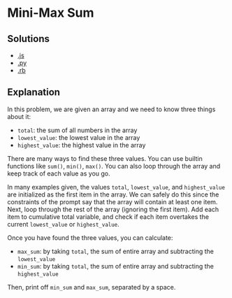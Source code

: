 # Mini-Max Sum

## Solutions

- [.js](mini_max_sum.js)
- [.py](mini_max_sum.py)
- [.rb](mini_max_sum.rb)

## Explanation
In this problem, we are given an array and we need to know three things about it:

* `total`: the sum of all numbers in the array
* `lowest_value`: the lowest value in the array
* `highest_value`: the highest value in the array

There are many ways to find these three values. You can use builtin functions like `sum()`, `min()`, `max()`. You can also loop through the array and keep track of each value as you go.

In many examples given, the values `total`, `lowest_value`, and `highest_value` are initialized as the first item in the array. We can safely do this since the constraints of the prompt say that the array will contain at least one item. Next, loop through the rest of the array (ignoring the first item). Add each item to cumulative total variable, and check if each item overtakes the current `lowest_value` or `highest_value`.

Once you have found the three values, you can calculate:
* `max_sum`: by taking `total`, the sum of entire array and subtracting the `lowest_value`
* `min_sum`: by taking `total`, the sum of entire array and subtracting the `highest_value`

Then, print off `min_sum` and `max_sum`, separated by a space.